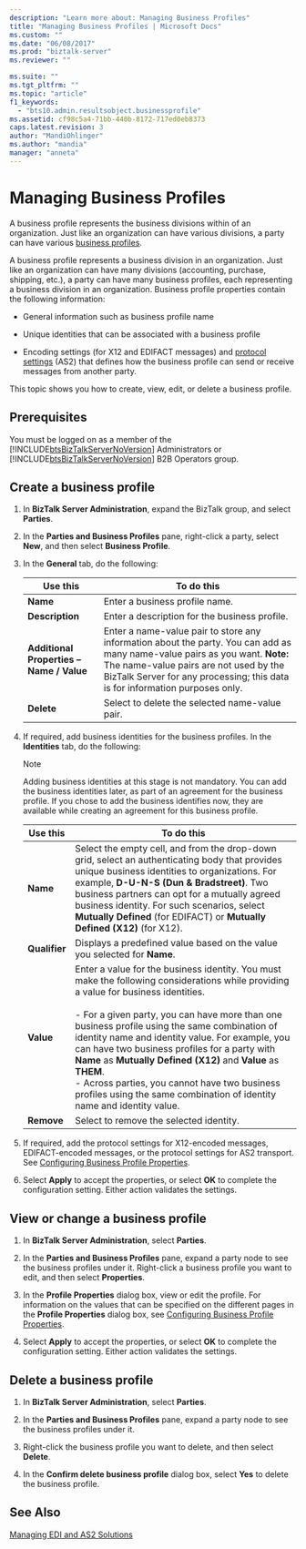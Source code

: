 ```yaml
---
description: "Learn more about: Managing Business Profiles"
title: "Managing Business Profiles | Microsoft Docs"
ms.custom: ""
ms.date: "06/08/2017"
ms.prod: "biztalk-server"
ms.reviewer: ""

ms.suite: ""
ms.tgt_pltfrm: ""
ms.topic: "article"
f1_keywords: 
  - "bts10.admin.resultsobject.businessprofile"
ms.assetid: cf98c5a4-71bb-440b-8172-717ed0eb8373
caps.latest.revision: 3
author: "MandiOhlinger"
ms.author: "mandia"
manager: "anneta"
---
```

# Managing Business Profiles
A business profile represents the business divisions within of an organization. Just like an organization can have various divisions, a party can have various [business profiles](/previous-versions/). 
  
A business profile represents a business division in an organization. Just like an organization can have many divisions (accounting, purchase, shipping, etc.), a party can have many business profiles, each representing a business division in an organization. Business profile properties contain the following information:  
  
-   General information such as business profile name  
  
-   Unique identities that can be associated with a business profile  
  
-   Encoding settings (for X12 and EDIFACT messages) and [protocol settings](../core/protocol-settings.md) (AS2) that defines how the business profile can send or receive messages from another party.  
  
This topic shows you how to create, view, edit, or delete a business profile.  
  
## Prerequisites  
 You must be logged on as a member of the [!INCLUDE[btsBizTalkServerNoVersion](../includes/btsbiztalkservernoversion-md.md)] Administrators or [!INCLUDE[btsBizTalkServerNoVersion](../includes/btsbiztalkservernoversion-md.md)] B2B Operators group.  
  
## Create a business profile  
  
1.  In **BizTalk Server Administration**, expand the BizTalk group, and select **Parties**. 
2. In the **Parties and Business Profiles** pane, right-click a party, select **New**, and then select **Business Profile**.  
  
3.  In the **General** tab, do the following:  
  
    |Use this|To do this|  
    |--------------|----------------|  
    |**Name**|Enter a business profile name.|  
    |**Description**|Enter a description for the business profile.|  
    |**Additional Properties – Name / Value**|Enter a name-value pair to store any information about the party. You can add as many name-value pairs as you want. **Note:**  The name-value pairs are not used by the BizTalk Server for any processing; this data is for information purposes only.|  
    |**Delete**|Select to delete the selected name-value pair.|  
  
4.  If required, add business identities for the business profiles. In the **Identities** tab, do the following:  
  
    > [!NOTE]
    >  Adding business identities at this stage is not mandatory. You can add the business identities later, as part of an agreement for the business profile. If you chose to add the business identifies now, they are available while creating an agreement for this business profile.  
  
    |Use this|To do this|  
    |--------------|----------------|  
    |**Name**|Select the empty cell, and from the drop-down grid, select an authenticating body that provides unique business identities to organizations. For example, **D-U-N-S (Dun & Bradstreet)**. Two business partners can opt for a mutually agreed business identity. For such scenarios, select **Mutually Defined** (for EDIFACT) or **Mutually Defined (X12)** (for X12).|  
    |**Qualifier**|Displays a predefined value based on the value you selected for **Name**.|  
    |**Value**|Enter a value for the business identity. You must make the following considerations while providing a value for business identities.<br /><br /> -   For a given party, you can have more than one business profile using the same combination of identity name and identity value. For example, you can have two business profiles for a party with **Name** as **Mutually Defined (X12)** and **Value** as **THEM**.<br />-   Across parties, you cannot have two business profiles using the same combination of identity name and identity value.|  
    |**Remove**|Select to remove the selected identity.|  
  
5.  If required, add the protocol settings for X12-encoded messages, EDIFACT-encoded messages, or the protocol settings for AS2 transport. See [Configuring Business Profile Properties](../core/configuring-business-profile-properties.md).  
  
6.  Select **Apply** to accept the properties, or select **OK** to complete the configuration setting. Either action validates the settings.  
  
## View or change a business profile  
  
1.  In **BizTalk Server Administration**, select **Parties**. 

2. In the **Parties and Business Profiles** pane, expand a party node to see the business profiles under it. Right-click a business profile you want to edit, and then select **Properties**.  
  
3.  In the **Profile Properties** dialog box, view or edit the profile. For information on the values that can be specified on the different pages in the **Profile Properties** dialog box, see [Configuring Business Profile Properties](../core/configuring-business-profile-properties.md).  
  
4.  Select **Apply** to accept the properties, or select **OK** to complete the configuration setting. Either action validates the settings.  

## Delete a business profile  
  
1.  In **BizTalk Server Administration**, select **Parties**.  
  
3.  In the **Parties and Business Profiles** pane, expand a party node to see the business profiles under it.  
  
4.  Right-click the business profile you want to delete, and then select **Delete**. 
  
5.  In the **Confirm delete business profile** dialog box, select **Yes** to delete the business profile.  


## See Also  
 [Managing EDI and AS2 Solutions](../core/managing-edi-and-as2-solutions.md)